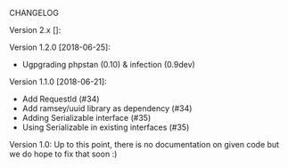 CHANGELOG

Version 2.x []:


Version 1.2.0 [2018-06-25]:
 - Ugpgrading phpstan (0.10) & infection (0.9dev)

Version 1.1.0 [2018-06-21]:
 - Add RequestId (#34)
 - Add ramsey/uuid library as dependency (#34)
 - Adding Serializable interface (#35)
 - Using Serializable in existing interfaces (#35)

Version 1.0: Up to this point, there is no documentation on given code but we do hope to fix that soon :)

